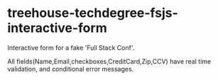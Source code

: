 # treehouse-techdegree-fsjs-interactive-form

Interactive form for a fake 'Full Stack Conf'.

All fields(Name,Email,checkboxes,CreditCard,Zip,CCV) have real time validation, and conditional error messages.
